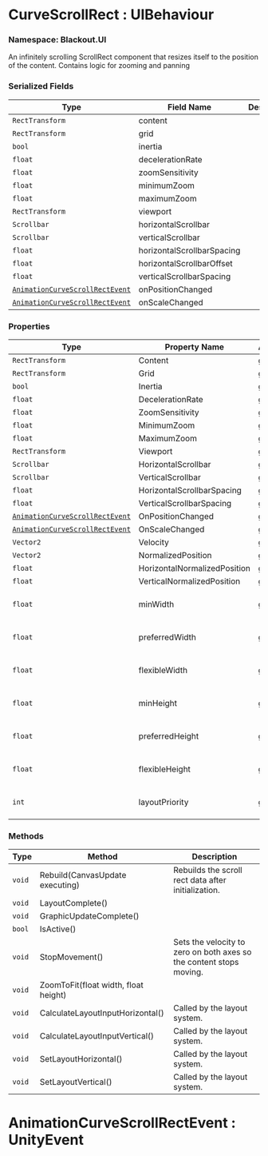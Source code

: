 # CurveScrollRect : UIBehaviour
### Namespace: Blackout.UI


An infinitely scrolling ScrollRect component that resizes itself to the position of the content. Contains logic for zooming and panning


 ### Serialized Fields

 | Type | Field Name | Description |
| --- | --- | --- |
| `RectTransform` | content |  |
| `RectTransform` | grid |  |
| `bool` | inertia |  |
| `float` | decelerationRate |  |
| `float` | zoomSensitivity |  |
| `float` | minimumZoom |  |
| `float` | maximumZoom |  |
| `RectTransform` | viewport |  |
| `Scrollbar` | horizontalScrollbar |  |
| `Scrollbar` | verticalScrollbar |  |
| `float` | horizontalScrollbarSpacing |  |
| `float` | horizontalScrollbarOffset |  |
| `float` | verticalScrollbarSpacing |  |
| [`AnimationCurveScrollRectEvent`](#AnimationCurveScrollRectEvent) | onPositionChanged |  |
| [`AnimationCurveScrollRectEvent`](#AnimationCurveScrollRectEvent) | onScaleChanged |  |


 ### Properties
| Type | Property Name | Accessor | Description |
| --- | --- | --- | --- |
 | `RectTransform` | Content | get; set;  |  |
 | `RectTransform` | Grid | get; set;  |  |
 | `bool` | Inertia | get; set;  |  |
 | `float` | DecelerationRate | get; set;  |  |
 | `float` | ZoomSensitivity | get; set;  |  |
 | `float` | MinimumZoom | get; set;  |  |
 | `float` | MaximumZoom | get; set;  |  |
 | `RectTransform` | Viewport | get; set;  |  |
 | `Scrollbar` | HorizontalScrollbar | get; set;  |  |
 | `Scrollbar` | VerticalScrollbar | get; set;  |  |
 | `float` | HorizontalScrollbarSpacing | get; set;  |  |
 | `float` | VerticalScrollbarSpacing | get; set;  |  |
 | [`AnimationCurveScrollRectEvent`](#AnimationCurveScrollRectEvent) | OnPositionChanged | get; set;  |  |
 | [`AnimationCurveScrollRectEvent`](#AnimationCurveScrollRectEvent) | OnScaleChanged | get; set;  |  |
 | `Vector2` | Velocity | get; set;  |  |
 | `Vector2` | NormalizedPosition | get; set;  |  |
 | `float` | HorizontalNormalizedPosition | get; set;  |  |
 | `float` | VerticalNormalizedPosition | get; set;  |  |
 | `float` | minWidth | get;  | Called by the layout system. |
 | `float` | preferredWidth | get;  | Called by the layout system. |
 | `float` | flexibleWidth | get;  | Called by the layout system. |
 | `float` | minHeight | get;  | Called by the layout system. |
 | `float` | preferredHeight | get;  | Called by the layout system. |
 | `float` | flexibleHeight | get;  | Called by the layout system. |
 | `int` | layoutPriority | get;  | Called by the layout system. |

 ### Methods
| Type | Method | Description |
| --- | --- | --- |
| `void` | Rebuild(CanvasUpdate executing) | Rebuilds the scroll rect data after initialization. |
| `void` | LayoutComplete() |  |
| `void` | GraphicUpdateComplete() |  |
| `bool` | IsActive() |  |
| `void` | StopMovement() | Sets the velocity to zero on both axes so the content stops moving. |
| `void` | ZoomToFit(float width, float height) |  |
| `void` | CalculateLayoutInputHorizontal() | Called by the layout system. |
| `void` | CalculateLayoutInputVertical() | Called by the layout system. |
| `void` | SetLayoutHorizontal() | Called by the layout system. |
| `void` | SetLayoutVertical() | Called by the layout system. |


# <a name="AnimationCurveScrollRectEvent">AnimationCurveScrollRectEvent</a> : UnityEvent<Vector2>
